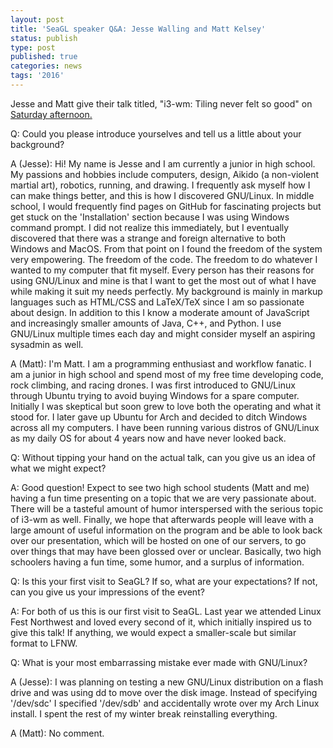 ```yaml
---
layout: post
title: 'SeaGL speaker Q&A: Jesse Walling and Matt Kelsey'
status: publish
type: post
published: true
categories: news
tags: '2016'
---
```


Jesse and Matt give their talk titled, "i3-wm: Tiling never felt so good" on [Saturday afternoon.](https://osem.seagl.org/conference/seagl2016/program/proposal/155)

Q: Could you please introduce yourselves and tell us a little about your background?

A (Jesse): Hi! My name is Jesse and I am currently a junior in high school. My passions and hobbies include computers, design, Aikido (a non-violent martial art), robotics, running, and drawing. I frequently ask myself how I can make things better, and this is how I discovered GNU/Linux. In middle school, I would frequently find pages on GitHub for fascinating projects but get stuck on the 'Installation' section because I was using Windows command prompt. I did not realize this immediately, but I eventually discovered that there was a strange and foreign alternative to both Windows and MacOS. From that point on I found the freedom of the system very empowering. The freedom of the code. The freedom to do whatever I wanted to my computer that fit myself. Every person has their reasons for using GNU/Linux and mine is that I want to get the most out of what I have while making it suit my needs perfectly. My background is mainly in markup languages such as HTML/CSS and LaTeX/TeX since I am so passionate about design. In addition to this I know a moderate amount of JavaScript and increasingly smaller amounts of Java, C++, and Python. I use GNU/Linux multiple times each day and might consider myself an aspiring sysadmin as well.

A (Matt): I'm Matt. I am a programming enthusiast and workflow fanatic. I am a junior in high school and spend most of my free time developing code, rock climbing, and racing drones. I was first introduced to GNU/Linux through Ubuntu trying to avoid buying Windows for a spare computer. Initially I was skeptical but soon grew to love both the operating and what it stood for. I later gave up Ubuntu for Arch and decided to ditch Windows across all my computers. I have been running various distros of GNU/Linux as my daily OS for about 4 years now and have never looked back.

Q: Without tipping your hand on the actual talk, can you give us an idea of what we might expect?

A: Good question! Expect to see two high school students (Matt and me) having a fun time presenting on a topic that we are very passionate about. There will be a tasteful amount of humor interspersed with the serious topic of i3-wm as well. Finally, we hope that afterwards people will leave with a large amount of useful information on the program and be able to look back over our presentation, which will be hosted on one of our servers, to go over things that may have been glossed over or unclear. Basically, two high schoolers having a fun time, some humor, and a surplus of information.

Q: Is this your first visit to SeaGL? If so, what are your expectations? If not, can you give us your impressions of the event?

A: For both of us this is our first visit to SeaGL. Last year we attended Linux Fest Northwest and loved every second of it, which initially inspired us to give this talk! If anything, we would expect a smaller-scale but similar format to LFNW.

Q: What is your most embarrassing mistake ever made with GNU/Linux?

A (Jesse): I was planning on testing a new GNU/Linux distribution on a flash drive and was using dd to move over the disk image. Instead of specifying '/dev/sdc' I specified '/dev/sdb' and accidentally wrote over my Arch Linux install. I spent the rest of my winter break reinstalling everything.

A (Matt): No comment.
